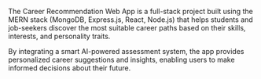 The Career Recommendation Web App is a full-stack project built using the MERN stack (MongoDB, Express.js, React, Node.js) that helps students and job-seekers discover the most suitable career paths based on their skills, interests, and personality traits.

By integrating a smart AI-powered assessment system, the app provides personalized career suggestions and insights, enabling users to make informed decisions about their future.
